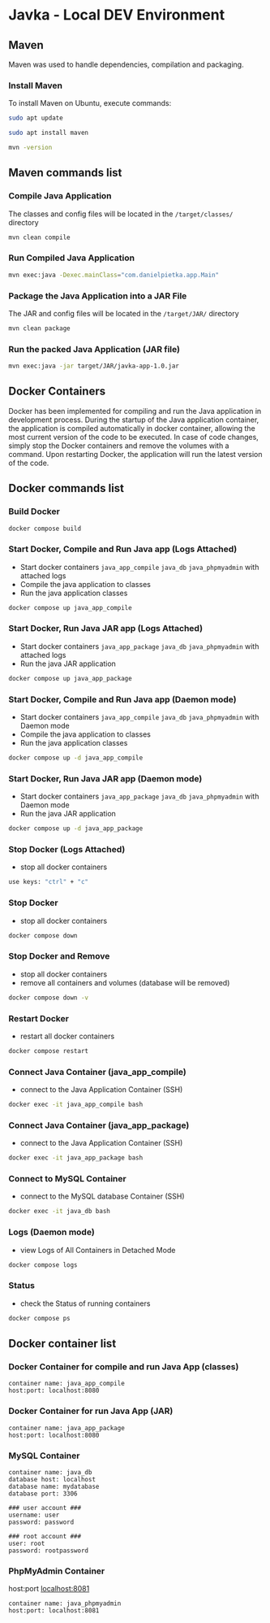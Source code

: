 # Javka - Local DEV Environment

## Maven

Maven was used to handle dependencies, compilation and packaging.

### Install Maven

To install Maven on Ubuntu, execute commands:

```bash
sudo apt update
```

```bash
sudo apt install maven
```

```bash
mvn -version
```

## Maven commands list

### Compile Java Application

The classes and config files will be located in the `/target/classes/` directory

```bash
mvn clean compile
```

### Run Compiled Java Application

```bash
mvn exec:java -Dexec.mainClass="com.danielpietka.app.Main"
```

### Package the Java Application into a JAR File

The JAR and config files will be located in the `/target/JAR/` directory

```bash
mvn clean package
```

### Run the packed Java Application (JAR file)

```bash
mvn exec:java -jar target/JAR/javka-app-1.0.jar
```

## Docker Containers

Docker has been implemented for compiling and run the Java application in development process.
During the startup of the Java application container, the application is compiled automatically in docker container,
allowing the most current version of the code to be executed.
In case of code changes, simply stop the Docker containers and remove the volumes with a command.
Upon restarting Docker, the application will run the latest version of the code.

## Docker commands list

### Build Docker

```bash
docker compose build
```

### Start Docker, Compile and Run Java app (Logs Attached)

- Start docker containers `java_app_compile` `java_db` `java_phpmyadmin` with attached logs
- Compile the java application to classes
- Run the java application classes

```bash
docker compose up java_app_compile
```

### Start Docker, Run Java JAR app (Logs Attached)

- Start docker containers `java_app_package` `java_db` `java_phpmyadmin` with attached logs
- Run the java JAR application

```bash
docker compose up java_app_package
```

### Start Docker, Compile and Run Java app (Daemon mode)

- Start docker containers `java_app_compile` `java_db` `java_phpmyadmin` with Daemon mode
- Compile the java application to classes
- Run the java application classes

```bash
docker compose up -d java_app_compile
```

### Start Docker, Run Java JAR app (Daemon mode)

- Start docker containers `java_app_package` `java_db` `java_phpmyadmin` with Daemon mode
- Run the java JAR application

```bash
docker compose up -d java_app_package
```

### Stop Docker (Logs Attached)

- stop all docker containers

```bash
use keys: "ctrl" + "c"
```

### Stop Docker

- stop all docker containers

```bash
docker compose down
```

### Stop Docker and Remove

- stop all docker containers
- remove all containers and volumes (database will be removed)

```bash
docker compose down -v
```

### Restart Docker

- restart all docker containers

```bash
docker compose restart
```

### Connect Java Container (java_app_compile)

- connect to the Java Application Container (SSH)

```bash
docker exec -it java_app_compile bash
```

### Connect Java Container (java_app_package)

- connect to the Java Application Container (SSH)

```bash
docker exec -it java_app_package bash
```

### Connect to MySQL Container

- connect to the MySQL database Container (SSH)

```bash
docker exec -it java_db bash
```

### Logs (Daemon mode)

- view Logs of All Containers in Detached Mode

```bash
docker compose logs
```

### Status

- check the Status of running containers

```bash
docker compose ps
```

## Docker container list

### Docker Container for compile and run Java App (classes)

```
container name: java_app_compile
host:port: localhost:8080
```

### Docker Container for run Java App (JAR)

```
container name: java_app_package
host:port: localhost:8080
```

### MySQL Container

```
container name: java_db
database host: localhost
database name: mydatabase
database port: 3306

### user account ###
username: user
password: password

### root account ###
user: root
password: rootpassword
```

### PhpMyAdmin Container

host:port [localhost:8081](http://localhost:8081)

```
container name: java_phpmyadmin
host:port: localhost:8081
```

